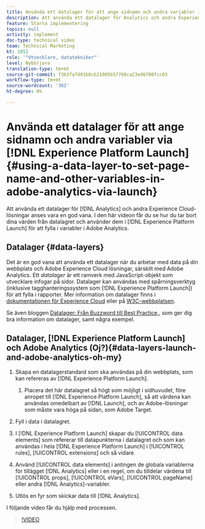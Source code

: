 ```yaml
---
title: Använda ett datalager för att ange sidnamn och andra variabler i Adobe Analytics via Launch
description: Att använda ett datalager för Analytics och andra Experience Cloud-lösningar anses vara en bra metod. I den här videon får du se hur du tar bort dina värden från datalagret och använder dem i Launch för att fylla i variabler i Adobe Analytics.
feature: Starta implementering
topics: null
activity: implement
doc-type: technical video
team: Technical Marketing
kt: 1852
role: '"Utvecklare, datatekniker"'
level: Nybörjare
translation-type: tm+mt
source-git-commit: f3b3fa7d91b0cb21005b57768ca23ed6700fcc03
workflow-type: tm+mt
source-wordcount: '362'
ht-degree: 0%

---
```



# Använda ett datalager för att ange sidnamn och andra variabler via [!DNL Experience Platform Launch] {#using-a-data-layer-to-set-page-name-and-other-variables-in-adobe-analytics-via-launch}

Att använda ett datalager för [!DNL Analytics] och andra Experience Cloud-lösningar anses vara en god vana. I den här videon får du se hur du tar bort dina värden från datalagret och använder dem i [!DNL Experience Platform Launch] för att fylla i variabler i Adobe Analytics.

## Datalager {#data-layers}

Det är en god vana att använda ett datalager när du arbetar med data på din webbplats och Adobe Experience Cloud lösningar, särskilt med Adobe Analytics. Ett _datalager_ är ett ramverk med JavaScript-objekt som utvecklare infogar på sidor. Datalager kan användas med spårningsverktyg (inklusive tagghanteringssystem som [!DNL Experience Platform Launch]) för att fylla i rapporter. Mer information om datalager finns i [dokumentationen för Experience Cloud](https://marketing.adobe.com/resources/help/en_US/sc/implement/ref-data-layer.html) eller på [W3C-webbplatsen](https://www.w3.org/).

Se även bloggen [Datalager: Från Buzzword till Best Practice,](https://theblog.adobe.com/data-layers-buzzword-best-practice/), som ger dig bra information om datalager, samt några exempel.

## Datalager, [!DNL Experience Platform Launch] och Adobe Analytics (Oj?){#data-layers-launch-and-adobe-analytics-oh-my}

1. Skapa en datalagerstandard som ska användas på din webbplats, som kan refereras av [!DNL Experience Platform Launch].

   1. Placera det här datalagret så högt som möjligt i sidhuvudet, före anropet till [!DNL Experience Platform Launch], så att värdena kan användas omedelbart av [!DNL Launch], och av Adobe-lösningar som måste vara höga på sidan, som Adobe Target.

1. Fyll i data i datalagret.
1. I [!DNL Experience Platform Launch] skapar du [!UICONTROL data elements] som refererar till datapunkterna i datalagret och som kan användas i hela [!DNL Experience Platform Launch] i [!UICONTROL rules], [!UICONTROL extensions] och så vidare.
1. Använd [!UICONTROL data elements] i antingen de globala variablerna för tillägget [!DNL Analytics] eller i en regel, om du tilldelar värdena till [!UICONTROL props], [!UICONTROL eVars], [!UICONTROL pageName] eller andra [!DNL Analytics]-variabler.
1. Utlös en fyr som skickar data till [!DNL Analytics].

I följande video får du hjälp med processen.

>[!VIDEO](https://video.tv.adobe.com/v/25899/?quality=12)
